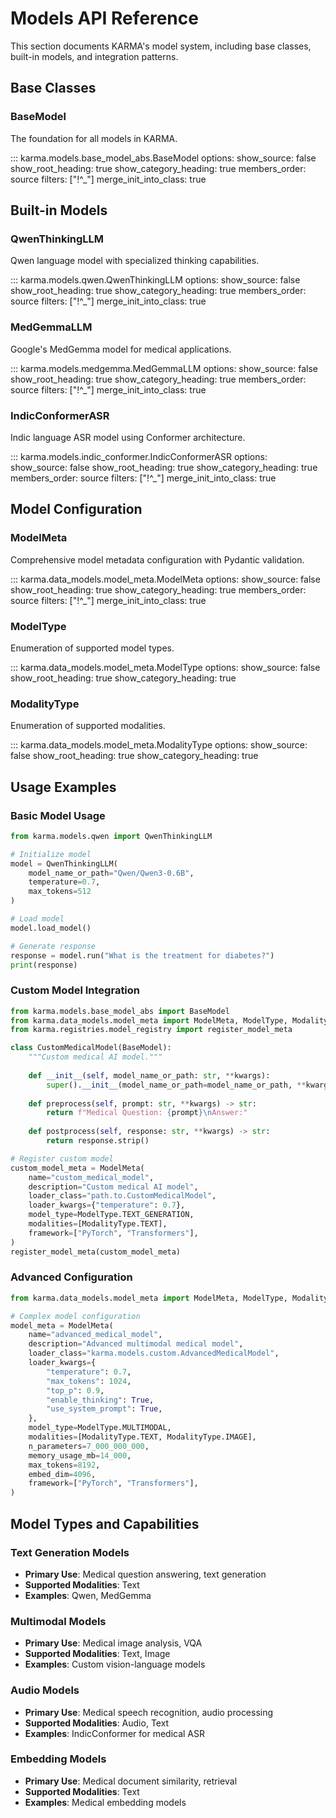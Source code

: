 # Models API Reference

This section documents KARMA's model system, including base classes, built-in models, and integration patterns.

## Base Classes

### BaseModel

The foundation for all models in KARMA.

::: karma.models.base_model_abs.BaseModel
    options:
      show_source: false
      show_root_heading: true
      show_category_heading: true
      members_order: source
      filters: ["!^_"]
      merge_init_into_class: true

## Built-in Models

### QwenThinkingLLM

Qwen language model with specialized thinking capabilities.

::: karma.models.qwen.QwenThinkingLLM
    options:
      show_source: false
      show_root_heading: true
      show_category_heading: true
      members_order: source
      filters: ["!^_"]
      merge_init_into_class: true

### MedGemmaLLM

Google's MedGemma model for medical applications.

::: karma.models.medgemma.MedGemmaLLM
    options:
      show_source: false
      show_root_heading: true
      show_category_heading: true
      members_order: source
      filters: ["!^_"]
      merge_init_into_class: true

### IndicConformerASR

Indic language ASR model using Conformer architecture.

::: karma.models.indic_conformer.IndicConformerASR
    options:
      show_source: false
      show_root_heading: true
      show_category_heading: true
      members_order: source
      filters: ["!^_"]
      merge_init_into_class: true

## Model Configuration

### ModelMeta

Comprehensive model metadata configuration with Pydantic validation.

::: karma.data_models.model_meta.ModelMeta
    options:
      show_source: false
      show_root_heading: true
      show_category_heading: true
      members_order: source
      filters: ["!^_"]
      merge_init_into_class: true

### ModelType

Enumeration of supported model types.

::: karma.data_models.model_meta.ModelType
    options:
      show_source: false
      show_root_heading: true
      show_category_heading: true

### ModalityType

Enumeration of supported modalities.

::: karma.data_models.model_meta.ModalityType
    options:
      show_source: false
      show_root_heading: true
      show_category_heading: true

## Usage Examples

### Basic Model Usage

```python
from karma.models.qwen import QwenThinkingLLM

# Initialize model
model = QwenThinkingLLM(
    model_name_or_path="Qwen/Qwen3-0.6B",
    temperature=0.7,
    max_tokens=512
)

# Load model
model.load_model()

# Generate response
response = model.run("What is the treatment for diabetes?")
print(response)
```

### Custom Model Integration

```python
from karma.models.base_model_abs import BaseModel
from karma.data_models.model_meta import ModelMeta, ModelType, ModalityType
from karma.registries.model_registry import register_model_meta

class CustomMedicalModel(BaseModel):
    """Custom medical AI model."""
    
    def __init__(self, model_name_or_path: str, **kwargs):
        super().__init__(model_name_or_path=model_name_or_path, **kwargs)
    
    def preprocess(self, prompt: str, **kwargs) -> str:
        return f"Medical Question: {prompt}\nAnswer:"
    
    def postprocess(self, response: str, **kwargs) -> str:
        return response.strip()

# Register custom model
custom_model_meta = ModelMeta(
    name="custom_medical_model",
    description="Custom medical AI model",
    loader_class="path.to.CustomMedicalModel",
    loader_kwargs={"temperature": 0.7},
    model_type=ModelType.TEXT_GENERATION,
    modalities=[ModalityType.TEXT],
    framework=["PyTorch", "Transformers"],
)
register_model_meta(custom_model_meta)
```

### Advanced Configuration

```python
from karma.data_models.model_meta import ModelMeta, ModelType, ModalityType

# Complex model configuration
model_meta = ModelMeta(
    name="advanced_medical_model",
    description="Advanced multimodal medical model",
    loader_class="karma.models.custom.AdvancedMedicalModel",
    loader_kwargs={
        "temperature": 0.7,
        "max_tokens": 1024,
        "top_p": 0.9,
        "enable_thinking": True,
        "use_system_prompt": True,
    },
    model_type=ModelType.MULTIMODAL,
    modalities=[ModalityType.TEXT, ModalityType.IMAGE],
    n_parameters=7_000_000_000,
    memory_usage_mb=14_000,
    max_tokens=8192,
    embed_dim=4096,
    framework=["PyTorch", "Transformers"],
)
```

## Model Types and Capabilities

### Text Generation Models

- **Primary Use**: Medical question answering, text generation
- **Supported Modalities**: Text
- **Examples**: Qwen, MedGemma

### Multimodal Models

- **Primary Use**: Medical image analysis, VQA
- **Supported Modalities**: Text, Image
- **Examples**: Custom vision-language models

### Audio Models

- **Primary Use**: Medical speech recognition, audio processing
- **Supported Modalities**: Audio, Text
- **Examples**: IndicConformer for medical ASR

### Embedding Models

- **Primary Use**: Medical document similarity, retrieval
- **Supported Modalities**: Text
- **Examples**: Medical embedding models
